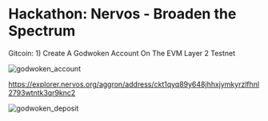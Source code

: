 # Hackathon: Nervos - Broaden the Spectrum
Gitcoin: 1) Create A Godwoken Account On The EVM Layer 2 Testnet


![godwoken_account](https://user-images.githubusercontent.com/59741533/128846553-862d7acc-649b-465b-8dfc-70b42bac6165.PNG)

https://explorer.nervos.org/aggron/address/ckt1qyq89y648jhhxjymkyrzlfhnl2793wtntk3qr9knc2


![godwoken_deposit](https://user-images.githubusercontent.com/59741533/128846713-5c6fabcf-e57a-41d6-ad16-08478c45f1d9.PNG)

